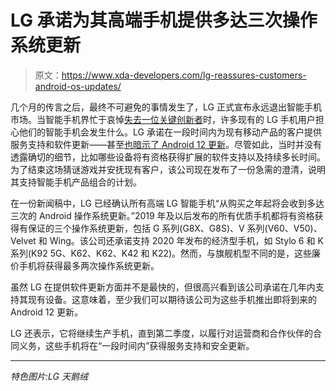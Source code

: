 # LG 承诺为其高端手机提供多达三次操作系统更新

> 原文：<https://www.xda-developers.com/lg-reassures-customers-android-os-updates/>

几个月的传言之后，最终不可避免的事情发生了，LG 正式宣布永远退出智能手机市场。当智能手机界忙于哀悼[失去一位关键创新者](https://www.xda-developers.com/seven-smartphone-trends-lg-pioneered/)时，许多现有的 LG 手机用户担心他们的智能手机会发生什么。LG 承诺在一段时间内为现有移动产品的客户提供服务支持和软件更新——甚至[也暗示了 Android 12 更新](https://www.xda-developers.com/lg-android-12-update/)。尽管如此，当时并没有透露确切的细节，比如哪些设备将有资格获得扩展的软件支持以及持续多长时间。为了结束这场猜谜游戏并安抚现有客户，该公司现在发布了一份急需的澄清，说明其支持智能手机产品组合的计划。

在一份新闻稿中，LG 已经确认所有高端 LG 智能手机“从购买之年起将会收到多达三次的 Android 操作系统更新。”2019 年及以后发布的所有优质手机都将有资格获得有保证的三个操作系统更新，包括 G 系列(G8X、G8S)、V 系列(V60、V50)、Velvet 和 Wing。该公司还承诺支持 2020 年发布的经济型手机，如 Stylo 6 和 K 系列(K92 5G、K62、K62、K42 和 K22)。然而，与旗舰机型不同的是，这些廉价手机将获得最多两次操作系统更新。

虽然 LG 在提供软件更新方面并不是最快的，但很高兴看到该公司承诺在几年内支持其现有设备。这意味着，至少我们可以期待该公司为这些手机推出即将到来的 Android 12 更新。

LG 还表示，它将继续生产手机，直到第二季度，以履行对运营商和合作伙伴的合同义务，这些手机将在“一段时间内”获得服务支持和安全更新。

* * *

*特色图片:LG 天鹅绒*